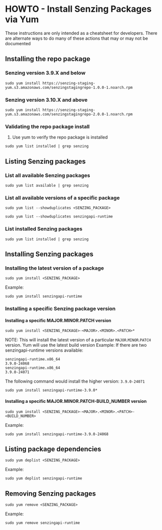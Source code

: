 # HOWTO - Install Senzing Packages via Yum

These instructions are only intended as a cheatsheet for developers.
There are alternate ways to do many of these actions that may or may not be documented 

## Installing the repo package

### Senzing version 3.9.X and below

```console
sudo yum install https://senzing-staging-yum.s3.amazonaws.com/senzingstagingrepo-1.0.0-1.noarch.rpm
```

### Senzing version 3.10.X and above

```console
sudo yum install https://senzing-staging-yum.s3.amazonaws.com/senzingstagingrepo-2.0.0-1.noarch.rpm
```

### Validating the repo package install

1. Use yum to verify the repo package is installed
```console
sudo yum list installed | grep senzing
```

## Listing Senzing packages

### List all available Senzing packages

```console
sudo yum list available | grep senzing
```

### List all available versions of a specific package

```console
sudo yum list --showduplicates <SENZING_PACKAGE>
```

```console
sudo yum list --showduplicates senzingapi-runtime
```

### List installed Senzing packages

```console
sudo yum list installed | grep senzing
```

## Installing Senzing packages

### Installing the latest version of a package

```console
sudo yum install <SENZING_PACKAGE>
```

Example: 
```console
sudo yum install senzingapi-runtime
```

### Installing a specific Senzing package version 

#### Installing a specific MAJOR.MINOR.PATCH version

```console
sudo yum install <SENZING_PACKAGE>-<MAJOR>.<MINOR>.<PATCH>*
```

NOTE: This will install the latest version of a particular `MAJOR`.`MINOR`.`PATCH` version.
Yum will use the latest build version
Example: 
If there are two senzingapi-runtime versions available:

```console
senzingapi-runtime.x86_64                                          3.9.0-24068
senzingapi-runtime.x86_64                                          3.9.0-24071
```

The following command would install the higher version: `3.9.0-24071`

```console
sudo yum install senzingapi-runtime-3.9.0*
```

#### Installing a specific MAJOR.MINOR.PATCH-BUILD_NUMBER version

```console
sudo yum install <SENZING_PACKAGE>-<MAJOR>.<MINOR>.<PATCH>-<BUILD_NUMBER>
```

Example:
```console
sudo yum install senzingapi-runtime-3.9.0-24068
```

## Listing package dependencies

```console
sudo yum deplist <SENZING_PACKAGE>
```

Example: 
```console
sudo yum deplist senzingapi-runtime
```

## Removing Senzing packages

```console
sudo yum remove <SENZING_PACKAGE>
```

Example:
```console
sudo yum remove senzingapi-runtime
```
